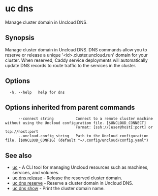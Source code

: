 # uc dns

Manage cluster domain in Uncloud DNS.

## Synopsis

Manage cluster domain in Uncloud DNS.
DNS commands allow you to reserve or release a unique '\<id>.cluster.uncloud.run' domain for your cluster. When reserved, Caddy service deployments will automatically update DNS records to route traffic to the services in the cluster.

## Options

```
  -h, --help   help for dns
```

## Options inherited from parent commands

```
      --connect string          Connect to a remote cluster machine without using the Uncloud configuration file. [$UNCLOUD_CONNECT]
                                Format: [ssh://]user@host[:port] or tcp://host:port
      --uncloud-config string   Path to the Uncloud configuration file. [$UNCLOUD_CONFIG] (default "~/.config/uncloud/config.yaml")
```

## See also

* [uc](uc.md)	 - A CLI tool for managing Uncloud resources such as machines, services, and volumes.
* [uc dns release](uc_dns_release.md)	 - Release the reserved cluster domain.
* [uc dns reserve](uc_dns_reserve.md)	 - Reserve a cluster domain in Uncloud DNS.
* [uc dns show](uc_dns_show.md)	 - Print the cluster domain name.

